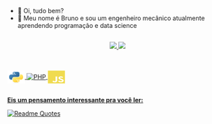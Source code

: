 - 👋 Oi, tudo bem? 
- 🌱 Meu nome é Bruno e sou um engenheiro mecânico atualmente aprendendo programação e data science

##
<div align="center">
  <a href="https://github.com/bcm-11">
  <img width="53%" src="https://github-readme-stats.vercel.app/api?username=bcm-11&show_icons=true&theme=bear&include_all_commits=true&count_private=true"/>
  <img width="30%" src="https://github-readme-stats.vercel.app/api/top-langs/?username=bcm-11&langs_count=7&theme=bear"/>
</div>
  
##
<div style="display: inline_block"><br>
  <img align="center" alt="Python" height="30" width="40" src="https://raw.githubusercontent.com/devicons/devicon/master/icons/python/python-original.svg">
  <img align="center" alt="PHP" height="30" width="40" src="https://cdn.jsdelivr.net/gh/devicons/devicon/icons/php/php-plain.svg">
  <img align="center" alt="Javascript" height="30" width="40" src="https://raw.githubusercontent.com/devicons/devicon/master/icons/javascript/javascript-plain.svg">
  

##
<b>Eis um pensamento interessante pra você ler:</b>
  
[![Readme Quotes](https://quotes-github-readme.vercel.app/api?type=horizontal&theme=dark)](https://github.com/piyushsuthar/github-readme-quotes)

</div> 
